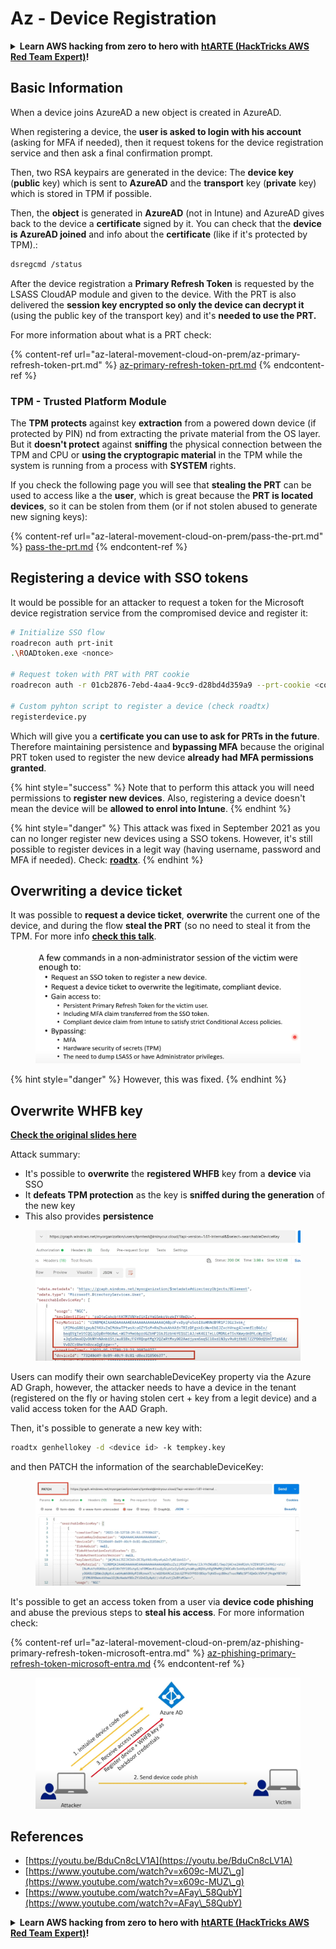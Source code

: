 # Az - Device Registration

<details>

<summary><strong>Learn AWS hacking from zero to hero with</strong> <a href="https://training.hacktricks.xyz/courses/arte"><strong>htARTE (HackTricks AWS Red Team Expert)</strong></a><strong>!</strong></summary>

Other ways to support HackTricks:

* If you want to see your **company advertised in HackTricks** or **download HackTricks in PDF** Check the [**SUBSCRIPTION PLANS**](https://github.com/sponsors/carlospolop)!
* Get the [**official PEASS & HackTricks swag**](https://peass.creator-spring.com)
* Discover [**The PEASS Family**](https://opensea.io/collection/the-peass-family), our collection of exclusive [**NFTs**](https://opensea.io/collection/the-peass-family)
* **Join the** 💬 [**Discord group**](https://discord.gg/hRep4RUj7f) or the [**telegram group**](https://t.me/peass) or **follow** us on **Twitter** 🐦 [**@hacktricks_live**](https://twitter.com/hacktricks_live)**.**
* **Share your hacking tricks by submitting PRs to the** [**HackTricks**](https://github.com/carlospolop/hacktricks) and [**HackTricks Cloud**](https://github.com/carlospolop/hacktricks-cloud) github repos.

</details>

## Basic Information

When a device joins AzureAD a new object is created in AzureAD.

When registering a device, the **user is asked to login with his account** (asking for MFA if needed), then it request tokens for the device registration service and then ask a final confirmation prompt.

Then, two RSA keypairs are generated in the device: The **device key** (**public** key) which is sent to **AzureAD** and the **transport** key (**private** key) which is stored in TPM if possible.

Then, the **object** is generated in **AzureAD** (not in Intune) and AzureAD gives back to the device a **certificate** signed by it. You can check that the **device is AzureAD joined** and info about the **certificate** (like if it's protected by TPM).:

```bash
dsregcmd /status
```

After the device registration a **Primary Refresh Token** is requested by the LSASS CloudAP module and given to the device. With the PRT is also delivered the **session key encrypted so only the device can decrypt it** (using the public key of the transport key) and it's **needed to use the PRT.**

For more information about what is a PRT check:

{% content-ref url="az-lateral-movement-cloud-on-prem/az-primary-refresh-token-prt.md" %}
[az-primary-refresh-token-prt.md](az-lateral-movement-cloud-on-prem/az-primary-refresh-token-prt.md)
{% endcontent-ref %}

### TPM - Trusted Platform Module

The **TPM** **protects** against key **extraction** from a powered down device (if protected by PIN) nd from extracting the private material from the OS layer.\
But it **doesn't protect** against **sniffing** the physical connection between the TPM and CPU or **using the cryptograpic material** in the TPM while the system is running from a process with **SYSTEM** rights.

If you check the following page you will see that **stealing the PRT** can be used to access like a the **user**, which is great because the **PRT is located devices**, so it can be stolen from them (or if not stolen abused to generate new signing keys):

{% content-ref url="az-lateral-movement-cloud-on-prem/pass-the-prt.md" %}
[pass-the-prt.md](az-lateral-movement-cloud-on-prem/pass-the-prt.md)
{% endcontent-ref %}

## Registering a device with SSO tokens

It would be possible for an attacker to request a token for the Microsoft device registration service from the compromised device and register it:

```bash
# Initialize SSO flow
roadrecon auth prt-init
.\ROADtoken.exe <nonce>

# Request token with PRT with PRT cookie
roadrecon auth -r 01cb2876-7ebd-4aa4-9cc9-d28bd4d359a9 --prt-cookie <cookie>

# Custom pyhton script to register a device (check roadtx)
registerdevice.py
```

Which will give you a **certificate you can use to ask for PRTs in the future**. Therefore maintaining persistence and **bypassing MFA** because the original PRT token used to register the new device **already had MFA permissions granted**.

{% hint style="success" %}
Note that to perform this attack you will need permissions to **register new devices**. Also, registering a device doesn't mean the device will be **allowed to enrol into Intune**.
{% endhint %}

{% hint style="danger" %}
This attack was fixed in September 2021 as you can no longer register new devices using a SSO tokens. However, it's still possible to register devices in a legit way (having username, password and MFA if needed). Check: [**roadtx**](az-lateral-movement-cloud-on-prem/az-roadtx-authentication.md).
{% endhint %}

## Overwriting a device ticket

It was possible to **request a device ticket**, **overwrite** the current one of the device, and during the flow **steal the PRT** (so no need to steal it from the TPM. For more info [**check this talk**](https://youtu.be/BduCn8cLV1A).

<figure><img src="../../.gitbook/assets/image (4) (1) (1) (1).png" alt=""><figcaption></figcaption></figure>

{% hint style="danger" %}
However, this was fixed.
{% endhint %}

## Overwrite WHFB key

**[Check the original slides here](https://dirkjanm.io/assets/raw/Windows%20Hello%20from%20the%20other%20side_nsec_v1.0.pdf)**

Attack summary:

* It's possible to **overwrite** the **registered WHFB** key from a **device** via SSO
* It **defeats TPM protection** as the key is **sniffed during the generation** of the new key
* This also provides **persistence**

<figure><img src="../../.gitbook/assets/image (6).png" alt=""><figcaption></figcaption></figure>

Users can modify their own searchableDeviceKey property via the Azure AD Graph, however, the attacker needs to have a device in the tenant (registered on the fly or having stolen cert + key from a legit device) and a valid access token for the AAD Graph.

Then, it's possible to generate a new key with:

```bash
roadtx genhellokey -d <device id> -k tempkey.key
```

and then PATCH the information of the searchableDeviceKey:

<figure><img src="../../.gitbook/assets/image (8).png" alt=""><figcaption></figcaption></figure>

It's possible to get an access token from a user via **device code phishing** and abuse the previous steps to **steal his access**. For more information check:

{% content-ref url="az-lateral-movement-cloud-on-prem/az-phishing-primary-refresh-token-microsoft-entra.md" %}
[az-phishing-primary-refresh-token-microsoft-entra.md](az-lateral-movement-cloud-on-prem/az-phishing-primary-refresh-token-microsoft-entra.md)
{% endcontent-ref %}

<figure><img src="../../.gitbook/assets/image (9).png" alt=""><figcaption></figcaption></figure>

## References

* [https://youtu.be/BduCn8cLV1A](https://youtu.be/BduCn8cLV1A)
* [https://www.youtube.com/watch?v=x609c-MUZ\_g](https://www.youtube.com/watch?v=x609c-MUZ\_g)
* [https://www.youtube.com/watch?v=AFay\_58QubY](https://www.youtube.com/watch?v=AFay\_58QubY)

<details>

<summary><strong>Learn AWS hacking from zero to hero with</strong> <a href="https://training.hacktricks.xyz/courses/arte"><strong>htARTE (HackTricks AWS Red Team Expert)</strong></a><strong>!</strong></summary>

Other ways to support HackTricks:

* If you want to see your **company advertised in HackTricks** or **download HackTricks in PDF** Check the [**SUBSCRIPTION PLANS**](https://github.com/sponsors/carlospolop)!
* Get the [**official PEASS & HackTricks swag**](https://peass.creator-spring.com)
* Discover [**The PEASS Family**](https://opensea.io/collection/the-peass-family), our collection of exclusive [**NFTs**](https://opensea.io/collection/the-peass-family)
* **Join the** 💬 [**Discord group**](https://discord.gg/hRep4RUj7f) or the [**telegram group**](https://t.me/peass) or **follow** us on **Twitter** 🐦 [**@hacktricks_live**](https://twitter.com/hacktricks_live)**.**
* **Share your hacking tricks by submitting PRs to the** [**HackTricks**](https://github.com/carlospolop/hacktricks) and [**HackTricks Cloud**](https://github.com/carlospolop/hacktricks-cloud) github repos.

</details>

